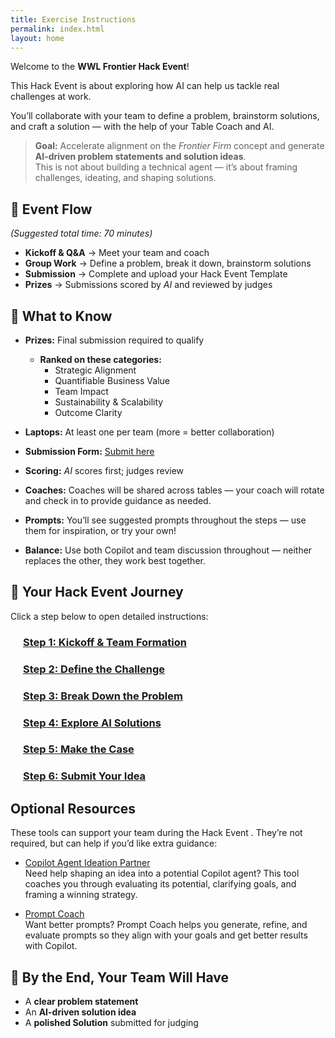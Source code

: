 ```yaml
---
title: Exercise Instructions
permalink: index.html
layout: home
---
```


Welcome to the **WWL Frontier Hack Event**!  

This Hack Event  is about exploring how AI can help us tackle real challenges at work.  

You’ll collaborate with your team to define a problem, brainstorm solutions, and craft a solution — with the help of your Table Coach and AI.  

> **Goal:** Accelerate alignment on the *Frontier Firm* concept and generate **AI-driven problem statements and solution ideas**.  
> This is not about building a technical agent — it’s about framing challenges, ideating, and shaping solutions.  

## 🔄 Event Flow

*(Suggested total time: 70 minutes)*

- **Kickoff & Q&A** → Meet your team and coach  
- **Group Work** → Define a problem, break it down, brainstorm solutions  
- **Submission** → Complete and upload your Hack Event Template  
- **Prizes** → Submissions scored by *AI* and reviewed by judges  

## 📝 What to Know

- **Prizes:** Final submission required to qualify<BR>
    - **Ranked on these categories:**  
        - Strategic Alignment  
        - Quantifiable Business Value  
        - Team Impact  
        - Sustainability & Scalability  
        - Outcome Clarity

- **Laptops:** At least one per team (more = better collaboration)  
- **Submission Form:** <a href="https://microsoftapc.sharepoint.com/teams/SyncWeekHack/_layouts/15/listforms.aspx?cid=NmEzYTBhM2MtODNhMi00M2IwLTk5ZGQtZmYzMGZiMTQyYTdi&nav=YjJlZjI3MWItODgxNy00NmE1LTliNzItOWJmMjJkOTY2NTZh" target="_blank">Submit here</a>   
- **Scoring:** *AI* scores first; judges review
- **Coaches:** Coaches will be shared across tables — your coach will rotate and check in to provide guidance as needed.  
- **Prompts:** You’ll see suggested prompts throughout the steps — use them for inspiration, or try your own!
- **Balance:** Use both Copilot and team discussion throughout — neither replaces the other, they work best together.

## 🚀 Your Hack Event  Journey

Click a step below to open detailed instructions:  

<div style="margin-left: 20px;">
  <h3><a href="Instructions/Labs/1-kickoff-and-team-formation.html">Step 1: Kickoff & Team Formation</a></h3>
  <h3><a href="Instructions/Labs/2-define-the-challenge.html">Step 2: Define the Challenge</a></h3>
  <h3><a href="Instructions/Labs/3-break-down-the-problem.html">Step 3: Break Down the Problem</a></h3>
  <h3><a href="Instructions/Labs/4-explore-ai-solutions.html">Step 4: Explore AI Solutions</a></h3>
  <h3><a href="Instructions/Labs/5-make-the-case.html">Step 5: Make the Case</a></h3>
  <h3><a href="Instructions/Labs/6-submit-your-idea.html">Step 6: Submit Your Idea</a></h3>
</div>

## Optional Resources  

These tools can support your team during the Hack Event . They’re not required, but can help if you’d like extra guidance:  

- <a href="https://aka.ms/2025jul-agentideation-engage" target="_blank">Copilot Agent Ideation Partner</a><br>
  Need help shaping an idea into a potential Copilot agent? This tool coaches you through evaluating its potential, clarifying goals, and framing a winning strategy.  

- <a href="https://appsource.microsoft.com/en-us/product/office/WA200007578" target="_blank">Prompt Coach</a><br>
  Want better prompts? Prompt Coach helps you generate, refine, and evaluate prompts so they align with your goals and get better results with Copilot.  

## 🎯 By the End, Your Team Will Have

- A **clear problem statement**  
- An **AI-driven solution idea**  
- A **polished Solution** submitted for judging  
